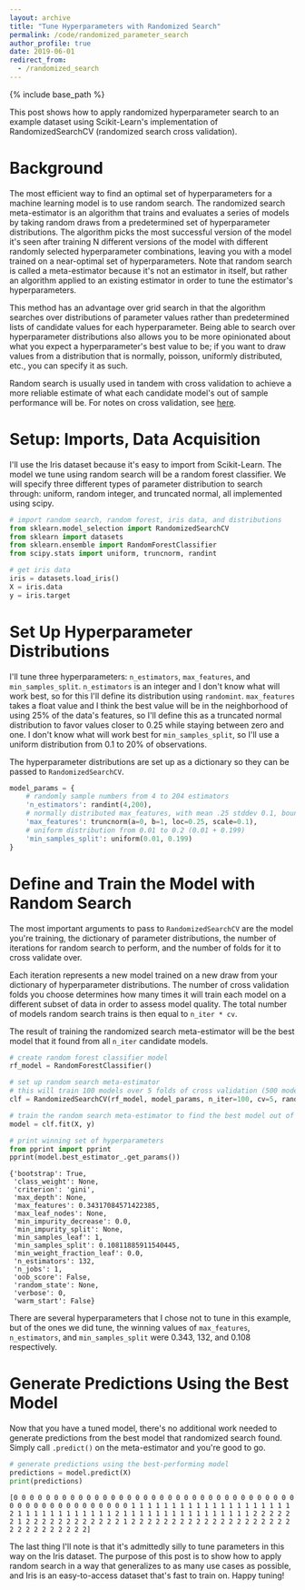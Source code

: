 ```yaml
---
layout: archive
title: "Tune Hyperparameters with Randomized Search"
permalink: /code/randomized_parameter_search
author_profile: true
date: 2019-06-01
redirect_from:
  - /randomized_search
---
```


{% include base_path %}

This post shows how to apply randomized hyperparameter search to an example dataset using Scikit-Learn's implementation of RandomizedSearchCV (randomized search cross validation).

# Background

The most efficient way to find an optimal set of hyperparameters for a machine learning model is to use random search. The randomized search meta-estimator is an algorithm that trains and evaluates a series of models by taking random draws from a predetermined set of hyperparameter distributions. The algorithm picks the most successful version of the model it's seen after training N different versions of the model with different randomly selected hyperparameter combinations, leaving you with a model trained on a near-optimal set of hyperparameters. Note that random search is called a meta-estimator because it's not an estimator in itself, but rather an algorithm applied to an existing estimator in order to tune the estimator's hyperparameters.

This method has an advantage over grid search in that the algorithm searches over distributions of parameter values rather than predetermined lists of candidate values for each hyperparameter. Being able to search over hyperparameter distributions also allows you to be more opinionated about what you expect a hyperparameter's best value to be; if you want to draw values from a distribution that is normally, poisson, uniformly distributed, etc., you can specify it as such. 

Random search is usually used in tandem with cross validation to achieve a more reliable estimate of what each candidate model's out of sample performance will be. For notes on cross validation, see [here](https://jamesrledoux.com/code/k_fold_cross_validation).

# Setup: Imports, Data Acquisition

I'll use the Iris dataset because it's easy to import from Scikit-Learn. The model we tune using random search will be a random forest classifier. We will specify three different types of parameter distribution to search through: uniform, random integer, and truncated normal, all implemented using scipy. 

```python
# import random search, random forest, iris data, and distributions
from sklearn.model_selection import RandomizedSearchCV
from sklearn import datasets
from sklearn.ensemble import RandomForestClassifier
from scipy.stats import uniform, truncnorm, randint

# get iris data
iris = datasets.load_iris()
X = iris.data
y = iris.target
```

# Set Up Hyperparameter Distributions

I'll tune three hyperparameters: `n_estimators`, `max_features`, and `min_samples_split`. `n_estimators` is an integer and I don't know what will work best, so for this I'll define its distribution using `randomint`. `max_features` takes a float value and I think the best value will be in the neighborhood of using 25% of the data's features, so I'll define this as a truncated normal distribution to favor values closer to 0.25 while staying between zero and one. I don't know what will work best for `min_samples_split`, so I'll use a uniform distribution from 0.1 to 20% of observations. 

The hyperparameter distributions are set up as a dictionary so they can be passed to `RandomizedSearchCV`.

```python
model_params = {
    # randomly sample numbers from 4 to 204 estimators
    'n_estimators': randint(4,200),
    # normally distributed max_features, with mean .25 stddev 0.1, bounded between 0 and 1
    'max_features': truncnorm(a=0, b=1, loc=0.25, scale=0.1),
    # uniform distribution from 0.01 to 0.2 (0.01 + 0.199)
    'min_samples_split': uniform(0.01, 0.199)
}
```

# Define and Train the Model with Random Search

The most important arguments to pass to `RandomizedSearchCV` are the model you're training, the dictionary of parameter distributions, the number of iterations for random search to perform, and the number of folds for it to cross validate over. 

Each iteration represents a new model trained on a new draw from your dictionary of hyperparameter distributions. The number of cross validation folds you choose determines how many times it will train each model on a different subset of data in order to assess model quality. The total number of models random search trains is then equal to `n_iter * cv`.

The result of training the randomized search meta-estimator will be the best model that it found from all `n_iter` candidate models. 

```python
# create random forest classifier model
rf_model = RandomForestClassifier()

# set up random search meta-estimator
# this will train 100 models over 5 folds of cross validation (500 models total)
clf = RandomizedSearchCV(rf_model, model_params, n_iter=100, cv=5, random_state=1)

# train the random search meta-estimator to find the best model out of 100 candidates
model = clf.fit(X, y)

# print winning set of hyperparameters
from pprint import pprint
pprint(model.best_estimator_.get_params())
```

```
{'bootstrap': True,
 'class_weight': None,
 'criterion': 'gini',
 'max_depth': None,
 'max_features': 0.34317084571422385,
 'max_leaf_nodes': None,
 'min_impurity_decrease': 0.0,
 'min_impurity_split': None,
 'min_samples_leaf': 1,
 'min_samples_split': 0.10811885911540445,
 'min_weight_fraction_leaf': 0.0,
 'n_estimators': 132,
 'n_jobs': 1,
 'oob_score': False,
 'random_state': None,
 'verbose': 0,
 'warm_start': False}
 ```

There are several hyperparameters that I chose not to tune in this example, but of the ones we did tune, the winning values of `max_features`, `n_estimators`, and `min_samples_split` were 0.343, 132, and 0.108 respectively. 

# Generate Predictions Using the Best Model

Now that you have a tuned model, there's no additional work needed to generate predictions from the best model that randomized search found. Simply call `.predict()` on the meta-estimator and you're good to go. 

```python
# generate predictions using the best-performing model
predictions = model.predict(X)
print(predictions)
```

`[0 0 0 0 0 0 0 0 0 0 0 0 0 0 0 0 0 0 0 0 0 0 0 0 0 0 0 0 0 0 0 0 0 0 0 0 0
 0 0 0 0 0 0 0 0 0 0 0 0 0 1 1 1 1 1 1 1 1 1 1 1 1 1 1 1 1 1 1 1 1 2 1 1 1
 1 1 1 1 1 1 1 1 1 2 1 1 1 1 1 1 1 1 1 1 1 1 1 1 1 1 2 2 2 2 2 2 1 2 2 2 2
 2 2 2 2 2 2 2 2 1 2 2 2 2 2 2 2 2 2 2 2 2 2 2 2 2 2 2 2 2 2 2 2 2 2 2 2 2
 2 2]`

 The last thing I'll note is that it's admittedly silly to tune parameters in this way on the Iris dataset. The purpose of this post is to show how to apply random search in a way that generalizes to as many use cases as possible, and Iris is an easy-to-access dataset that's fast to train on. Happy tuning!
